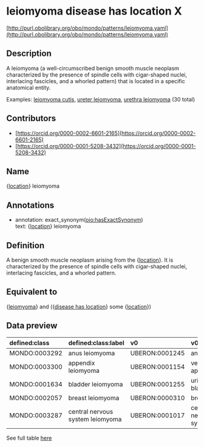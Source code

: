 # leiomyoma disease has location X 

[http://purl.obolibrary.org/obo/mondo/patterns/leiomyoma.yaml](http://purl.obolibrary.org/obo/mondo/patterns/leiomyoma.yaml)
## Description 

A leiomyoma (a well-circumscribed benign smooth muscle neoplasm characterized by the presence of spindle cells with cigar-shaped nuclei, interlacing fascicles, and a whorled pattern) that is located in a specific anatomical entity.

Examples: [leiomyoma cutis](http://purl.obolibrary.org/obo/MONDO_0003291), [ureter leiomyoma](http://purl.obolibrary.org/obo/MONDO_0001399), [urethra leiomyoma](http://purl.obolibrary.org/obo/MONDO_0002222) (30 total)
## Contributors 
* [https://orcid.org/0000-0002-6601-2165](https://orcid.org/0000-0002-6601-2165) 
* [https://orcid.org/0000-0001-5208-3432](https://orcid.org/0000-0001-5208-3432) 
## Name 

{[location](http://purl.obolibrary.org/obo/UBERON_0001062)} leiomyoma

## Annotations 

* annotation: exact_synonym\([oio:hasExactSynonym](http://purl.obolibrary.org/obo/oio_hasExactSynonym)\)  
text: {[location](http://purl.obolibrary.org/obo/UBERON_0001062)} leiomyoma

## Definition 

A benign smooth muscle neoplasm arising from the {[location](http://purl.obolibrary.org/obo/UBERON_0001062)}. It is characterized by the presence of spindle cells with cigar-shaped nuclei, interlacing fascicles, and a whorled pattern.

## Equivalent to 

{[leiomyoma](http://purl.obolibrary.org/obo/MONDO_0001572)} and ({[disease has location](http://purl.obolibrary.org/obo/RO_0004026)} some {[location](http://purl.obolibrary.org/obo/UBERON_0001062)})

## Data preview 
| defined:class                                | defined:class:label              | v0                                            | v0:label               |
|:---------------------------------------------|:---------------------------------|:----------------------------------------------|:-----------------------|
| MONDO:0003292 | anus leiomyoma                   | UBERON:0001245 | anus                   |
| MONDO:0003300 | appendix leiomyoma               | UBERON:0001154 | vermiform appendix     |
| MONDO:0001634 | bladder leiomyoma                | UBERON:0001255 | urinary bladder        |
| MONDO:0002057 | breast leiomyoma                 | UBERON:0000310 | breast                 |
| MONDO:0003287 | central nervous system leiomyoma | UBERON:0001017 | central nervous system |

See full table [here](https://github.com/monarch-initiative/mondo/blob/master/src/patterns/data/matches/leiomyoma.tsv) 
